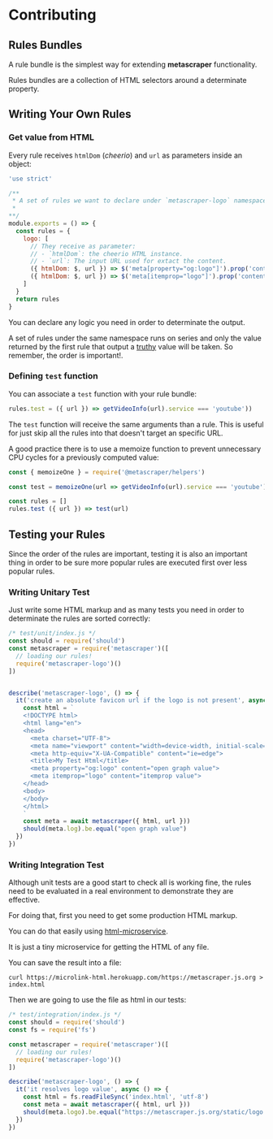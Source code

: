 # Contributing

## Rules Bundles

A rule bundle is the simplest way for extending **metascraper** functionality.

Rules bundles are a collection of HTML selectors around a determinate property.

## Writing Your Own Rules

### Get value from HTML

Every rule receives `htmlDom` (*cheerio*) and `url` as parameters inside an object:

```js
'use strict'

/**
 * A set of rules we want to declare under `metascraper-logo` namespace.
 *
**/
module.exports = () => {
  const rules = {
    logo: [
      // They receive as parameter:
      // - `htmlDom`: the cheerio HTML instance.
      // - `url`: The input URL used for extact the content.
      ({ htmlDom: $, url }) => $('meta[property="og:logo"]').prop('content'),
      ({ htmlDom: $, url }) => $('meta[itemprop="logo"]').prop('content')
    ]
  }
  return rules
}
```

You can declare any logic you need in order to determinate the output.

A set of rules under the same namespace runs on series and only the value returned by the first rule that output a [truthy](https://developer.mozilla.org/en-US/docs/Glossary/Falsy) value will be taken. So remember, the order is important!.

### Defining `test` function

You can associate a `test` function with your rule bundle:

```js
rules.test = ({ url }) => getVideoInfo(url).service === 'youtube'))
```

The `test` function will receive the same arguments than a rule. This is useful for just skip all the rules into that doesn't target an specific URL.

A good practice there is to use a memoize function to prevent unnecessary CPU cycles for a previously computed value:

```js
const { memoizeOne } = require('@metascraper/helpers')

const test = memoizeOne(url => getVideoInfo(url).service === 'youtube'))

const rules = []
rules.test ({ url }) => test(url)
```

## Testing your Rules

Since the order of the rules are important, testing it is also an important thing in order to be sure more popular rules are executed first over less popular rules.

### Writing Unitary Test

Just write some HTML markup and as many tests you need in order to determinate the rules are sorted correctly:

```js
/* test/unit/index.js */
const should = require('should')
const metascraper = require('metascraper')([
  // loading our rules!
  require('metascraper-logo')()
])


describe('metascraper-logo', () => {
  it('create an absolute favicon url if the logo is not present', async () => {
    const html = `
    <!DOCTYPE html>
    <html lang="en">
    <head>
      <meta charset="UTF-8">
      <meta name="viewport" content="width=device-width, initial-scale=1.0">
      <meta http-equiv="X-UA-Compatible" content="ie=edge">
      <title>My Test Html</title>
      <meta property="og:logo" content="open graph value">
      <meta itemprop="logo" content="itemprop value">
    </head>
    <body>
    </body>
    </html>
    `
    const meta = await metascraper({ html, url }))
    should(meta.log).be.equal("open graph value")
  })
})
```

### Writing Integration Test

Although unit tests are a good start to check all is working fine, the rules need to be evaluated in a real environment to demonstrate they are effective.

For doing that, first you need to get some production HTML markup.

You can do that easily using [html-microservice](https://microlink-html.herokuapp.com/).

It is just a tiny microservice for getting the HTML of any file.

You can save the result into a file:

```
curl https://microlink-html.herokuapp.com/https://metascraper.js.org > index.html
```

Then we are going to use the file as html in our tests:

```js
/* test/integration/index.js */
const should = require('should')
const fs = require('fs')

const metascraper = require('metascraper')([
  // loading our rules!
  require('metascraper-logo')()
])

describe('metascraper-logo', () => {
  it('it resolves logo value', async () => {
    const html = fs.readFileSync('index.html', 'utf-8')
    const meta = await metascraper({ html, url }))
    should(meta.logo).be.equal("https://metascraper.js.org/static/logo.png")
  })
})
```
